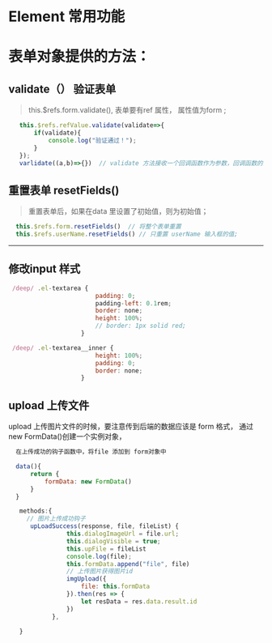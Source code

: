 # Element 常用功能


# 表单对象提供的方法：
##  validate（） 验证表单
> this.$refs.form.validate(), 表单要有ref 属性， 属性值为form  ;
```javascript
   this.$refs.refValue.validate(validate=>{
       if(validate){
           console.log("验证通过！");
       }
   });
   varlidate((a,b)=>{})  // validate 方法接收一个回调函数作为参数，回调函数的两个参数，分别表示校验的结果，和校验不通过的字段
```

##  重置表单 resetFields()
> 重置表单后，如果在data 里设置了初始值，则为初始值；

```javascript
  this.$refs.form.resetFields()  // 将整个表单重置
  this.$refs.userName.resetFields() // 只重置 userName 输入框的值;

```

---

## 修改input 样式
   
```javascript
 /deep/ .el-textarea {
                        padding: 0;
                        padding-left: 0.1rem;
                        border: none;
                        height: 100%;
                        // border: 1px solid red;
                    }

 /deep/ .el-textarea__inner {
                        height: 100%;
                        padding: 0;
                        border: none;
                    }

```

## upload  上传文件

upload  上传图片文件的时候，要注意传到后端的数据应该是 form 格式， 通过 new FormData()创建一个实例对象，

```javascript
  在上传成功的钩子函数中，将file 添加到 form对象中

  data(){
      return {
          formData: new FormData()
      }
  }

   methods:{
     // 图片上传成功钩子
      upLoadSuccess(response, file, fileList) {
                this.dialogImageUrl = file.url;
                this.dialogVisible = true;
                this.upFile = fileList
                console.log(file);
                this.formData.append("file", file)
                // 上传图片获得图片id
                imgUpload({
                    file: this.formData
                }).then(res => {
                    let resData = res.data.result.id
                })
            },

   }
```
